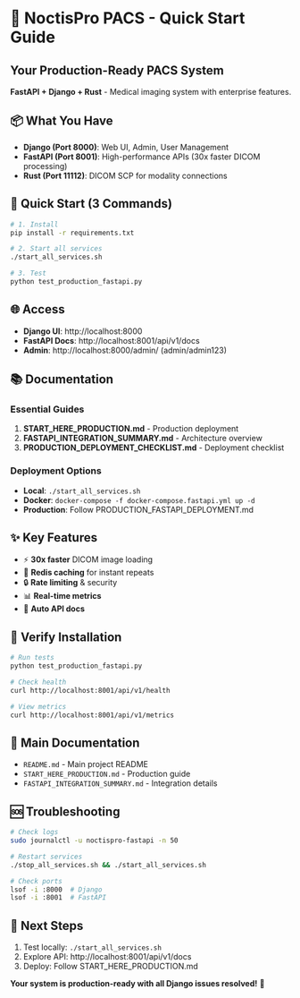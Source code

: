 # 🚀 NoctisPro PACS - Quick Start Guide

## Your Production-Ready PACS System

**FastAPI + Django + Rust** - Medical imaging system with enterprise features.

## 📦 What You Have

- **Django (Port 8000)**: Web UI, Admin, User Management
- **FastAPI (Port 8001)**: High-performance APIs (30x faster DICOM processing)
- **Rust (Port 11112)**: DICOM SCP for modality connections

## 🏃 Quick Start (3 Commands)

```bash
# 1. Install
pip install -r requirements.txt

# 2. Start all services
./start_all_services.sh

# 3. Test
python test_production_fastapi.py
```

## 🌐 Access

- **Django UI**: http://localhost:8000
- **FastAPI Docs**: http://localhost:8001/api/v1/docs
- **Admin**: http://localhost:8000/admin/ (admin/admin123)

## 📚 Documentation

### Essential Guides

1. **START_HERE_PRODUCTION.md** - Production deployment
2. **FASTAPI_INTEGRATION_SUMMARY.md** - Architecture overview
3. **PRODUCTION_DEPLOYMENT_CHECKLIST.md** - Deployment checklist

### Deployment Options

- **Local**: `./start_all_services.sh`
- **Docker**: `docker-compose -f docker-compose.fastapi.yml up -d`
- **Production**: Follow PRODUCTION_FASTAPI_DEPLOYMENT.md

## ✨ Key Features

- ⚡ **30x faster** DICOM image loading
- 💾 **Redis caching** for instant repeats
- 🔒 **Rate limiting** & security
- 📊 **Real-time metrics**
- 🎯 **Auto API docs**

## 🧪 Verify Installation

```bash
# Run tests
python test_production_fastapi.py

# Check health
curl http://localhost:8001/api/v1/health

# View metrics
curl http://localhost:8001/api/v1/metrics
```

## 📖 Main Documentation

- `README.md` - Main project README
- `START_HERE_PRODUCTION.md` - Production guide
- `FASTAPI_INTEGRATION_SUMMARY.md` - Integration details

## 🆘 Troubleshooting

```bash
# Check logs
sudo journalctl -u noctispro-fastapi -n 50

# Restart services
./stop_all_services.sh && ./start_all_services.sh

# Check ports
lsof -i :8000  # Django
lsof -i :8001  # FastAPI
```

## 🎯 Next Steps

1. Test locally: `./start_all_services.sh`
2. Explore API: http://localhost:8001/api/v1/docs
3. Deploy: Follow START_HERE_PRODUCTION.md

**Your system is production-ready with all Django issues resolved!** 🎉
